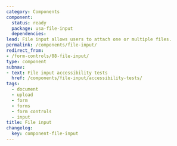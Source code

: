 ```yaml
---
category: Components
component:
  status: ready
  package: usa-file-input
  dependencies:
lead: File input allows users to attach one or multiple files.
permalink: /components/file-input/
redirect_from:
- /form-controls/08-file-input/
type: component
subnav:
- text: File input accessibility tests
  href: /components/file-input/accessibility-tests/
tags:
  - document
  - upload
  - form
  - forms
  - form controls
  - input
title: File input
changelog:
  key: component-file-input
---
```

